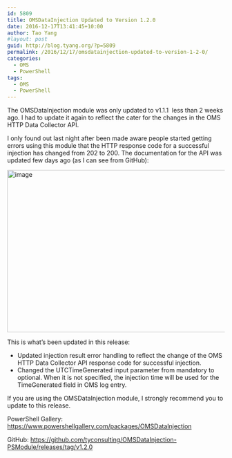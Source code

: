 ```yaml
---
id: 5809
title: OMSDataInjection Updated to Version 1.2.0
date: 2016-12-17T13:41:45+10:00
author: Tao Yang
#layout: post
guid: http://blog.tyang.org/?p=5809
permalink: /2016/12/17/omsdatainjection-updated-to-version-1-2-0/
categories:
  - OMS
  - PowerShell
tags:
  - OMS
  - PowerShell
---
```

The OMSDataInjection module was only updated to v1.1.1  less than 2 weeks ago. I had to update it again to reflect the cater for the changes in the OMS HTTP Data Collector API.

I only found out last night after been made aware people started getting errors using this module that the HTTP response code for a successful injection has changed from 202 to 200. The documentation for the API was updated few days ago (as I can see from GitHub):

<a href="http://blog.tyang.org/wp-content/uploads/2016/12/image-14.png"><img style="background-image: none; padding-top: 0px; padding-left: 0px; display: inline; padding-right: 0px; border: 0px;" title="image" src="http://blog.tyang.org/wp-content/uploads/2016/12/image_thumb-14.png" alt="image" width="712" height="376" border="0" /></a>

This is what’s been updated in this release:
<ul>
 	<li>Updated injection result error handling to reflect the change of the OMS HTTP Data Collector API response code for successful injection.</li>
 	<li>Changed the UTCTimeGenerated input parameter from mandatory to optional. When it is not specified, the injection time will be used for the TimeGenerated field in OMS log entry.</li>
</ul>
If you are using the OMSDataInjection module, I strongly recommend you to update to this release.

PowerShell Gallery: <a title="https://www.powershellgallery.com/packages/OMSDataInjection" href="https://www.powershellgallery.com/packages/OMSDataInjection">https://www.powershellgallery.com/packages/OMSDataInjection</a>

GitHub: <a title="https://github.com/tyconsulting/OMSDataInjection-PSModule/releases/tag/v1.2.0" href="https://github.com/tyconsulting/OMSDataInjection-PSModule/releases/tag/v1.2.0">https://github.com/tyconsulting/OMSDataInjection-PSModule/releases/tag/v1.2.0</a>